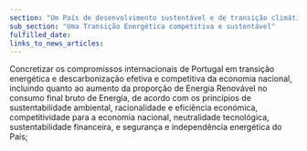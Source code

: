 ```yaml
---
section: "Um País de desenvolvimento sustentável e de transição climática"
sub_section: "Uma Transição Energética competitiva e sustentável"
fulfilled_date:
links_to_news_articles:
---
```


Concretizar os compromissos internacionais de Portugal em transição energética e descarbonização efetiva e competitiva da economia nacional, incluindo quanto ao aumento da proporção de Energia Renovável no consumo final bruto de Energia, de acordo com os princípios de sustentabilidade ambiental, racionalidade e eficiência económica, competitividade para a economia nacional, neutralidade tecnológica, sustentabilidade financeira, e segurança e independência energética do País;